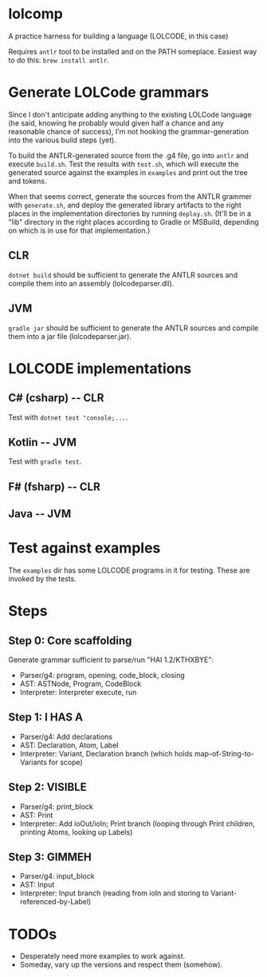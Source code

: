 # lolcomp
A practice harness for building a language (LOLCODE, in this case)

Requires `antlr` tool to be installed and on the PATH someplace. Easiest way to do this: `brew install antlr`.

# Generate LOLCode grammars
Since I don't anticipate adding anything to the existing LOLCode language (he said, knowing he probably would given half a chance and any reasonable chance of success), I'm not hooking the grammar-generation into the various build steps (yet).

To build the ANTLR-generated source from the .g4 file, go into `antlr` and execute `build.sh`. Test the results with `test.sh`, which will execute the generated source against the examples in `examples` and print out the tree and tokens.

When that seems correct, generate the sources from the ANTLR grammer with `generate.sh`, and deploy the generated library artifacts to the right places in the implementation directories by running `deploy.sh`. (It'll be in a "lib" directory in the right places according to Gradle or MSBuild, depending on which is in use for that implementation.)

## CLR

`dotnet build` should be sufficient to generate the ANTLR sources and compile them into an assembly (lolcodeparser.dll).

## JVM

`gradle jar` should be sufficient to generate the ANTLR sources and compile them into a jar file (lolcodeparser.jar).

# LOLCODE implementations

## C# (csharp) -- CLR
Test with `dotnet test "console;...`.

## Kotlin -- JVM
Test with `gradle test`.

## F# (fsharp) -- CLR

## Java -- JVM

# Test against examples
The `examples` dir has some LOLCODE programs in it for testing. These are invoked by the tests.

# Steps

## Step 0: Core scaffolding
Generate grammar sufficient to parse/run "HAI 1.2/KTHXBYE":

* Parser/g4: program, opening, code_block, closing
* AST: ASTNode, Program, CodeBlock
* Interpreter: Interpreter execute, run

## Step 1: I HAS A

* Parser/g4: Add declarations
* AST: Declaration, Atom, Label
* Interpreter: Variant, Declaration branch (which holds map-of-String-to-Variants for scope)

## Step 2: VISIBLE

* Parser/g4: print_block
* AST: Print
* Interpreter: Add ioOut/ioIn; Print branch (looping through Print children, printing Atoms, looking up Labels)

## Step 3: GIMMEH

* Parser/g4: input_block
* AST: Input
* Interpreter: Input branch (reading from ioIn and storing to Variant-referenced-by-Label)

# TODOs

* Desperately need more examples to work against.
* Someday, vary up the versions and respect them (somehow).
    
